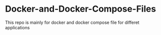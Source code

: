 # Docker-and-Docker-Compose-Files
This repo is mainly for docker and docker compose file for differet applications
